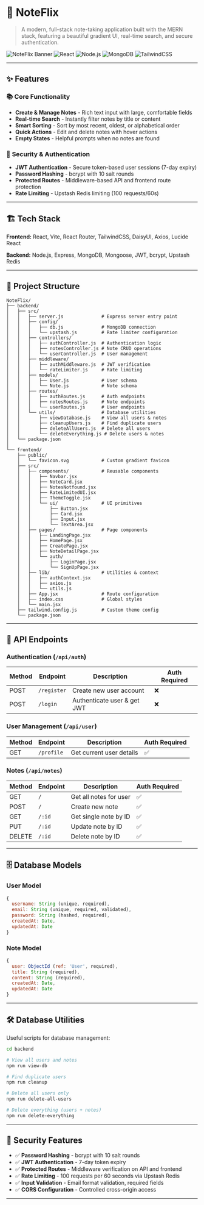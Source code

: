 # 📝 NoteFlix

> A modern, full-stack note-taking application built with the MERN stack, featuring a beautiful gradient UI, real-time search, and secure authentication.

![NoteFlix Banner](https://img.shields.io/badge/MERN-Stack-blue?style=for-the-badge)
![React](https://img.shields.io/badge/React-19-61DAFB?style=for-the-badge&logo=react)
![Node.js](https://img.shields.io/badge/Node.js-Express-339933?style=for-the-badge&logo=node.js)
![MongoDB](https://img.shields.io/badge/MongoDB-Database-47A248?style=for-the-badge&logo=mongodb)
![TailwindCSS](https://img.shields.io/badge/Tailwind-CSS-38B2AC?style=for-the-badge&logo=tailwind-css)

---

## ✨ Features

### 📚 **Core Functionality**
- **Create & Manage Notes** - Rich text input with large, comfortable fields
- **Real-time Search** - Instantly filter notes by title or content
- **Smart Sorting** - Sort by most recent, oldest, or alphabetical order
- **Quick Actions** - Edit and delete notes with hover actions
- **Empty States** - Helpful prompts when no notes are found

### 🔐 **Security & Authentication**
- **JWT Authentication** - Secure token-based user sessions (7-day expiry)
- **Password Hashing** - bcrypt with 10 salt rounds
- **Protected Routes** - Middleware-based API and frontend route protection
- **Rate Limiting** - Upstash Redis limiting (100 requests/60s)

---

## 🏗️ Tech Stack

**Frontend:** React, Vite, React Router, TailwindCSS, DaisyUI, Axios, Lucide React

**Backend:** Node.js, Express, MongoDB, Mongoose, JWT, bcrypt, Upstash Redis

---

## 📂 Project Structure

```
NoteFlix/
├── backend/
│   ├── src/
│   │   ├── server.js              # Express server entry point
│   │   ├── config/
│   │   │   ├── db.js              # MongoDB connection
│   │   │   └── upstash.js         # Rate limiter configuration
│   │   ├── controllers/
│   │   │   ├── authController.js  # Authentication logic
│   │   │   ├── notesController.js # Note CRUD operations
│   │   │   └── userController.js  # User management
│   │   ├── middleware/
│   │   │   ├── authMiddleware.js  # JWT verification
│   │   │   └── rateLimiter.js     # Rate limiting
│   │   ├── models/
│   │   │   ├── User.js            # User schema
│   │   │   └── Note.js            # Note schema
│   │   ├── routes/
│   │   │   ├── authRoutes.js      # Auth endpoints
│   │   │   ├── notesRoutes.js     # Note endpoints
│   │   │   └── userRoutes.js      # User endpoints
│   │   └── utils/                 # Database utilities
│   │       ├── viewDatabase.js    # View all users & notes
│   │       ├── cleanupUsers.js    # Find duplicate users
│   │       ├── deleteAllUsers.js  # Delete all users
│   │       └── deleteEverything.js # Delete users & notes
│   └── package.json
│
└── frontend/
    ├── public/
    │   └── favicon.svg            # Custom gradient favicon
    ├── src/
    │   ├── components/            # Reusable components
    │   │   ├── Navbar.jsx
    │   │   ├── NoteCard.jsx
    │   │   ├── NotesNotfound.jsx
    │   │   ├── RateLimitedUI.jsx
    │   │   ├── ThemeToggle.jsx
    │   │   └── ui/                # UI primitives
    │   │       ├── Button.jsx
    │   │       ├── Card.jsx
    │   │       ├── Input.jsx
    │   │       └── TextArea.jsx
    │   ├── pages/                 # Page components
    │   │   ├── LandingPage.jsx
    │   │   ├── HomePage.jsx
    │   │   ├── CreatePage.jsx
    │   │   ├── NoteDetailPage.jsx
    │   │   └── auth/
    │   │       ├── LoginPage.jsx
    │   │       └── SignUpPage.jsx
    │   ├── lib/                   # Utilities & context
    │   │   ├── authContext.jsx
    │   │   ├── axios.js
    │   │   └── utils.js
    │   ├── App.jsx                # Route configuration
    │   ├── index.css              # Global styles
    │   └── main.jsx
    ├── tailwind.config.js         # Custom theme config
    └── package.json
```

---

## 🔧 API Endpoints

### **Authentication** (`/api/auth`)
| Method | Endpoint | Description | Auth Required |
|--------|----------|-------------|---------------|
| POST | `/register` | Create new user account | ❌ |
| POST | `/login` | Authenticate user & get JWT | ❌ |

### **User Management** (`/api/user`)
| Method | Endpoint | Description | Auth Required |
|--------|----------|-------------|---------------|
| GET | `/profile` | Get current user details | ✅ |

### **Notes** (`/api/notes`)
| Method | Endpoint | Description | Auth Required |
|--------|----------|-------------|---------------|
| GET | `/` | Get all notes for user | ✅ |
| POST | `/` | Create new note | ✅ |
| GET | `/:id` | Get single note by ID | ✅ |
| PUT | `/:id` | Update note by ID | ✅ |
| DELETE | `/:id` | Delete note by ID | ✅ |

---

## 🗄️ Database Models

### **User Model**
```javascript
{
  username: String (unique, required),
  email: String (unique, required, validated),
  password: String (hashed, required),
  createdAt: Date,
  updatedAt: Date
}
```

### **Note Model**
```javascript
{
  user: ObjectId (ref: 'User', required),
  title: String (required),
  content: String (required),
  createdAt: Date,
  updatedAt: Date
}
```

---

## 🛠️ Database Utilities

Useful scripts for database management:

```bash
cd backend

# View all users and notes
npm run view-db

# Find duplicate users
npm run cleanup

# Delete all users only
npm run delete-all-users

# Delete everything (users + notes)
npm run delete-everything
```

---

## 🔐 Security Features

- ✅ **Password Hashing** - bcrypt with 10 salt rounds
- ✅ **JWT Authentication** - 7-day token expiry
- ✅ **Protected Routes** - Middleware verification on API and frontend
- ✅ **Rate Limiting** - 100 requests per 60 seconds via Upstash Redis
- ✅ **Input Validation** - Email format validation, required fields
- ✅ **CORS Configuration** - Controlled cross-origin access

---